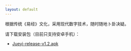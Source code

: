 ```yaml
---
layout: default
---
```


根据传统《易经》文化，采用现代数字技术，随时随地卜卦决疑。

请下载安装包（目前只支持安卓手机）：

* [Jueyi-release-v1.2.apk](https://github.com/gigix/jueyi-mobile/releases/download/v1.2/Jueyi-release-v1.2.apk)